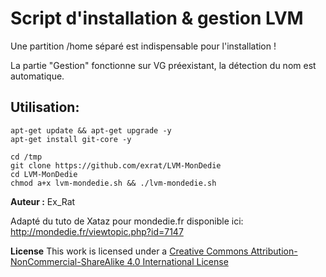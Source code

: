 # Script d'installation & gestion LVM


Une partition /home séparé est indispensable pour l'installation !

La partie "Gestion" fonctionne sur VG préexistant, la détection du nom est automatique.

## Utilisation:
````
apt-get update && apt-get upgrade -y
apt-get install git-core -y

cd /tmp
git clone https://github.com/exrat/LVM-MonDedie
cd LVM-MonDedie
chmod a+x lvm-mondedie.sh && ./lvm-mondedie.sh
````

**Auteur :** Ex_Rat

Adapté du tuto de Xataz pour mondedie.fr disponible ici:
http://mondedie.fr/viewtopic.php?id=7147

**License**
This work is licensed under a [Creative Commons Attribution-NonCommercial-ShareAlike 4.0 International License](http://creativecommons.org/licenses/by-nc-sa/4.0/)
